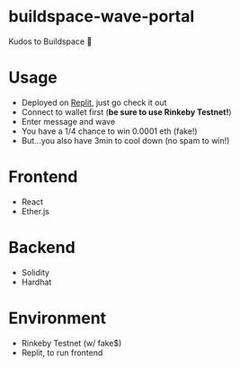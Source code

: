 # buildspace-wave-portal
Kudos to Buildspace 👋

# Usage
- Deployed on [Replit](https://waveportal-starter-project.yulizhou90.repl.co/), just go check it out
- Connect to wallet first (**be sure to use Rinkeby Testnet!**)
- Enter message and wave
- You have a 1/4 chance to win 0.0001 eth (fake!)
- But...you also have 3min to cool down (no spam to win!)

# Frontend
- React
- Ether.js

# Backend
- Solidity
- Hardhat

# Environment
- Rinkeby Testnet (w/ fake$)
- Replit, to run frontend
